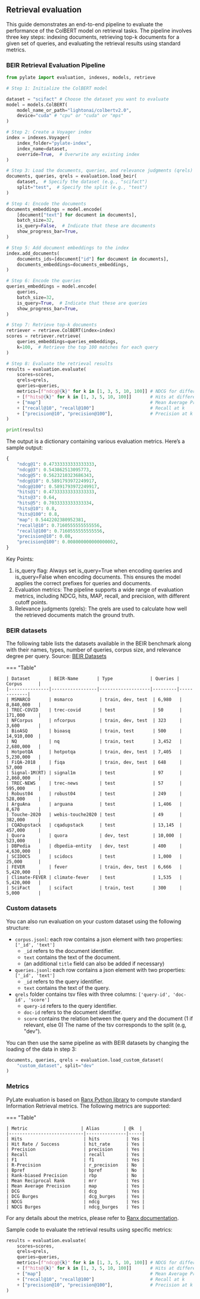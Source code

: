 ## Retrieval evaluation

This guide demonstrates an end-to-end pipeline to evaluate the performance of the ColBERT model on retrieval tasks. The pipeline involves three key steps: indexing documents, retrieving top-k documents for a given set of queries, and evaluating the retrieval results using standard metrics.

### BEIR Retrieval Evaluation Pipeline

```python
from pylate import evaluation, indexes, models, retrieve

# Step 1: Initialize the ColBERT model

dataset = "scifact" # Choose the dataset you want to evaluate
model = models.ColBERT(
    model_name_or_path="lightonai/colbertv2.0",
    device="cuda" # "cpu" or "cuda" or "mps"
)

# Step 2: Create a Voyager index
index = indexes.Voyager(
    index_folder="pylate-index",
    index_name=dataset,
    override=True,  # Overwrite any existing index
)

# Step 3: Load the documents, queries, and relevance judgments (qrels)
documents, queries, qrels = evaluation.load_beir(
    dataset,  # Specify the dataset (e.g., "scifact")
    split="test",  # Specify the split (e.g., "test")
)

# Step 4: Encode the documents
documents_embeddings = model.encode(
    [document["text"] for document in documents],
    batch_size=32,
    is_query=False,  # Indicate that these are documents
    show_progress_bar=True,
)

# Step 5: Add document embeddings to the index
index.add_documents(
    documents_ids=[document["id"] for document in documents],
    documents_embeddings=documents_embeddings,
)

# Step 6: Encode the queries
queries_embeddings = model.encode(
    queries,
    batch_size=32,
    is_query=True,  # Indicate that these are queries
    show_progress_bar=True,
)

# Step 7: Retrieve top-k documents
retriever = retrieve.ColBERT(index=index)
scores = retriever.retrieve(
    queries_embeddings=queries_embeddings,
    k=100,  # Retrieve the top 100 matches for each query
)

# Step 8: Evaluate the retrieval results
results = evaluation.evaluate(
    scores=scores,
    qrels=qrels,
    queries=queries,
    metrics=[f"ndcg@{k}" for k in [1, 3, 5, 10, 100]] # NDCG for different k values
    + [f"hits@{k}" for k in [1, 3, 5, 10, 100]]       # Hits at different k values
    + ["map"]                                         # Mean Average Precision (MAP)
    + ["recall@10", "recall@100"]                     # Recall at k
    + ["precision@10", "precision@100"],              # Precision at k
)

print(results)
```

The output is a dictionary containing various evaluation metrics. Here’s a sample output:

```python
{
    "ndcg@1": 0.47333333333333333,
    "ndcg@3": 0.543862513095773,
    "ndcg@5": 0.5623210323686343,
    "ndcg@10": 0.5891793972249917,
    "ndcg@100": 0.5891793972249917,
    "hits@1": 0.47333333333333333,
    "hits@3": 0.64,
    "hits@5": 0.7033333333333334,
    "hits@10": 0.8,
    "hits@100": 0.8,
    "map": 0.5442202380952381,
    "recall@10": 0.7160555555555556,
    "recall@100": 0.7160555555555556,
    "precision@10": 0.08,
    "precision@100": 0.008000000000000002,
}
```

Key Points:

1. is_query flag: Always set is_query=True when encoding queries and is_query=False when encoding documents. This ensures the model applies the correct prefixes for queries and documents.
2. Evaluation metrics: The pipeline supports a wide range of evaluation metrics, including NDCG, hits, MAP, recall, and precision, with different cutoff points.
3. Relevance judgments (qrels): The qrels are used to calculate how well the retrieved documents match the ground truth.

### BEIR datasets

The following table lists the datasets available in the BEIR benchmark along with their names, types, number of queries, corpus size, and relevance degree per query. Source: [BEIR Datasets](https://github.com/beir-cellar/beir?tab=readme-ov-file)

=== "Table"

    | Dataset       | BEIR-Name       | Type              | Queries | Corpus      |
    |---------------|-----------------|-------------------|---------|-------------|
    | MSMARCO       | msmarco          | train, dev, test  | 6,980   | 8,840,000   |
    | TREC-COVID    | trec-covid       | test              | 50      | 171,000     |
    | NFCorpus      | nfcorpus         | train, dev, test  | 323     | 3,600       |
    | BioASQ        | bioasq           | train, test       | 500     | 14,910,000  |
    | NQ            | nq               | train, test       | 3,452   | 2,680,000   |
    | HotpotQA      | hotpotqa         | train, dev, test  | 7,405   | 5,230,000   |
    | FiQA-2018     | fiqa             | train, dev, test  | 648     | 57,000      |
    | Signal-1M(RT) | signal1m         | test              | 97      | 2,860,000   |
    | TREC-NEWS     | trec-news        | test              | 57      | 595,000     |
    | Robust04      | robust04         | test              | 249     | 528,000     |
    | ArguAna       | arguana          | test              | 1,406   | 8,670       |
    | Touche-2020   | webis-touche2020 | test              | 49      | 382,000     |
    | CQADupstack   | cqadupstack      | test              | 13,145  | 457,000     |
    | Quora         | quora            | dev, test         | 10,000  | 523,000     |
    | DBPedia       | dbpedia-entity   | dev, test         | 400     | 4,630,000   |
    | SCIDOCS       | scidocs          | test              | 1,000   | 25,000      |
    | FEVER         | fever            | train, dev, test  | 6,666   | 5,420,000   |
    | Climate-FEVER | climate-fever    | test              | 1,535   | 5,420,000   |
    | SciFact       | scifact          | train, test       | 300     | 5,000       |

### Custom datasets
You can also run evaluation on your custom dataset using the following structure:

- `corpus.jsonl`: each row contains a json element with two properties: `['_id', 'text']`
    - `_id` refers to the document identifier.
    - `text` contains the text of the document.
    - (an additional `title` field can also be added if necessary)
- `queries.jsonl`: each row contains a json element with two properties: `['_id', 'text']`
    - `_id` refers to the query identifier.
    - `text` contains the text of the query.
- `qrels` folder contains tsv files with three columns: `['query-id', 'doc-id', 'score']`
    - `query-id` refers to the query identifier.
    - `doc-id` refers to the document identifier.
    - `score` contains the relation between the query and the document (1 if relevant, else 0)
The name of the tsv corresponds to the split (e.g, "dev").

You can then use the same pipeline as with BEIR datasets by changing the loading of the data in step 3:

```python
documents, queries, qrels = evaluation.load_custom_dataset(
    "custom_dataset", split="dev"
)
```


### Metrics

PyLate evaluation is based on [Ranx Python library](https://amenra.github.io/ranx/metrics/) to compute standard Information Retrieval metrics. The following metrics are supported:

=== "Table"

    | Metric                    | Alias         | @k  |
    |----------------------------|---------------|-----|
    | Hits                       | hits          | Yes |
    | Hit Rate / Success         | hit_rate      | Yes |
    | Precision                  | precision     | Yes |
    | Recall                     | recall        | Yes |
    | F1                         | f1            | Yes |
    | R-Precision                | r_precision   | No  |
    | Bpref                      | bpref         | No  |
    | Rank-biased Precision      | rbp           | No  |
    | Mean Reciprocal Rank       | mrr           | Yes |
    | Mean Average Precision     | map           | Yes |
    | DCG                        | dcg           | Yes |
    | DCG Burges                 | dcg_burges    | Yes |
    | NDCG                       | ndcg          | Yes |
    | NDCG Burges                | ndcg_burges   | Yes |


For any details about the metrics, please refer to [Ranx documentation](https://amenra.github.io/ranx/metrics/).

Sample code to evaluate the retrieval results using specific metrics:

```python
results = evaluation.evaluate(
    scores=scores,
    qrels=qrels,
    queries=queries,
    metrics=[f"ndcg@{k}" for k in [1, 3, 5, 10, 100]] # NDCG for different k values
    + [f"hits@{k}" for k in [1, 3, 5, 10, 100]]       # Hits at different k values
    + ["map"]                                         # Mean Average Precision (MAP)
    + ["recall@10", "recall@100"]                     # Recall at k
    + ["precision@10", "precision@100"],              # Precision at k
)
```